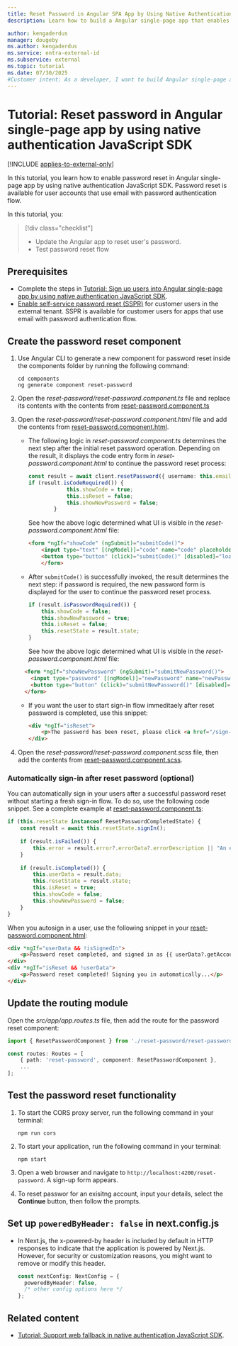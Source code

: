 ```yaml
---
title: Reset Password in Angular SPA App by Using Native Authentication JavaScript SDK
description: Learn how to build a Angular single-page app that enables users to reset their passwords by using native authentication JavaScript SDK.

author: kengaderdus
manager: dougeby
ms.author: kengaderdus
ms.service: entra-external-id
ms.subservice: external
ms.topic: tutorial
ms.date: 07/30/2025
#Customer intent: As a developer, I want to build Angular single-page application that uses native authentication JavaScript SDK so that I can sign in users with a username (email) and password or email with one-time passcode.
---
```


# Tutorial: Reset password in Angular single-page app by using native authentication JavaScript SDK

[!INCLUDE [applies-to-external-only](../external-id/includes/applies-to-external-only.md)]

In this tutorial, you learn how to enable password reset in Angular single-page app by using native authentication JavaScript SDK. Password reset is available for user accounts that use email with password authentication flow.

In this tutorial, you:

>[!div class="checklist"]
>
> - Update the Angular app to reset user's password.
> - Test password reset flow


## Prerequisites

- Complete the steps in [Tutorial: Sign up users into Angular single-page app by using native authentication JavaScript SDK](tutorial-native-authentication-single-page-app-angular-sign-up.md).
- [Enable self-service password reset (SSPR)](../external-id/customers/how-to-enable-password-reset-customers.md) for customer users in the external tenant. SSPR is available for customer users for apps that use email with password authentication flow.


## Create the password reset component

1. Use Angular CLI to generate a new component for password reset inside the components folder by running the following command:

    ```console
    cd components
    ng generate component reset-password
    ```

1. Open the *reset-password/reset-password.component.ts* file and replace its contents with the contents from [reset-password.component.ts](https://github.com/Azure-Samples/ms-identity-ciam-native-javascript-samples/blob/main/typescript/native-auth/angular-sample/src/app/components/reset-password/reset-password.component.ts)

1. Open the *reset-password/reset-password.component.html* file and add the contents from [reset-password.component.html](https://github.com/Azure-Samples/ms-identity-ciam-native-javascript-samples/blob/main/typescript/native-auth/angular-sample/src/app/components/reset-password/reset-password.component.html).

    - The following logic in *reset-password.component.ts* determines the next step after the initial reset password operation. Depending on the result, it displays the code entry form in *reset-password.component.html* to continue the password reset process:

        ```typescript
        const result = await client.resetPassword({ username: this.email });
        if (result.isCodeRequired()) {
                    this.showCode = true;
                    this.isReset = false;
                    this.showNewPassword = false;
                }
        ```

        See how the above logic determined what UI is visible in the *reset-password.component.html* file:
        
        ```html
        <form *ngIf="showCode" (ngSubmit)="submitCode()">
            <input type="text" [(ngModel)]="code" name="code" placeholder="OTP Code" required />
            <button type="button" (click)="submitCode()" [disabled]="loading">{{ loading ? 'Verifying...' : 'Verify Code' }}</button>
            </form>
        ```

    - After `submitCode()` is successfully invoked, the result determines the next step: if password is required, the new password form is displayed for the user to continue the password reset process.

        ```typescript
        if (result.isPasswordRequired()) {
            this.showCode = false;
            this.showNewPassword = true;
            this.isReset = false;
            this.resetState = result.state;
        }
        ```

        See how the above logic determined what UI is visible in the *reset-password.component.html* file:

    ```html
      <form *ngIf="showNewPassword" (ngSubmit)="submitNewPassword()">
        <input type="password" [(ngModel)]="newPassword" name="newPassword" placeholder="New Password" required />
        <button type="button" (click)="submitNewPassword()" [disabled]="loading">{{ loading ? 'Submitting...' : 'Submit New Password' }}</button>
      </form>
    ```

    - If you want the user to start sign-in flow immeditaely after reset password is completed, use this snippet:

        ```html
        <div *ngIf="isReset">
            <p>The password has been reset, please click <a href="/sign-in">here</a> to sign in.</p>
        </div>
        ```

1. Open the *reset-password/reset-password.component.scss* file, then add the contents from [reset-password.component.scss](https://github.com/Azure-Samples/ms-identity-ciam-native-javascript-samples/blob/main/typescript/native-auth/angular-sample/src/app/components/reset-password/reset-password.component.scss).

### Automatically sign-in after reset password (optional)

You can automatically sign in your users after a successful password reset without starting a fresh sign-in flow. To do so, use the following code snippet. See a complete example at [reset-password.component.ts](https://github.com/Azure-Samples/ms-identity-ciam-native-javascript-samples/blob/main/typescript/native-auth/angular-sample/src/app/components/reset-password/reset-password.component.ts):


```typescript
if (this.resetState instanceof ResetPasswordCompletedState) {
    const result = await this.resetState.signIn();
    
    if (result.isFailed()) {
        this.error = result.error?.errorData?.errorDescription || "An error occurred during auto sign-in";
    }
    
    if (result.isCompleted()) {
        this.userData = result.data;
        this.resetState = result.state;
        this.isReset = true;
        this.showCode = false;
        this.showNewPassword = false;
    }
}
```

When you autosign in a user, use the following snippet in your [reset-password.component.html](https://github.com/Azure-Samples/ms-identity-ciam-native-javascript-samples/blob/main/typescript/native-auth/angular-sample/src/app/components/reset-password/reset-password.component.html):

```html
<div *ngIf="userData && !isSignedIn">
    <p>Password reset completed, and signed in as {{ userData?.getAccount()?.username }}</p>
</div>
<div *ngIf="isReset && !userData">
    <p>Password reset completed! Signing you in automatically...</p>
</div>
```

## Update the routing module

Open the *src/app/app.routes.ts* file, then add the route for the password reset component:

```typescript
import { ResetPasswordComponent } from './reset-password/reset-password.component';

const routes: Routes = [
    { path: 'reset-password', component: ResetPasswordComponent },
    ...
];
```

## Test the password reset functionality

1. To start the CORS proxy server, run the following command in your terminal:
    ```console
    npm run cors
    ```

1. To start your application, run the following command in your terminal:

    ```console
    npm start
    ```

1. Open a web browser and navigate to `http://localhost:4200/reset-password`. A sign-up form appears.

1. To reset passwor for an exisitng account, input your details, select the **Continue** button, then follow the prompts.

## Set up `poweredByHeader: false` in next.config.js

- In Next.js, the x-powered-by header is included by default in HTTP responses to indicate that the application is powered by Next.js. However, for security or customization reasons, you might want to remove or modify this header.

    ```typescript
    const nextConfig: NextConfig = {
      poweredByHeader: false,
      /* other config options here */
    };
    ```

## Related content

- [Tutorial: Support web fallback in native authentication JavaScript SDK](tutorial-native-authentication-single-page-app-javascript-sdk-web-fallback.md?tabs=angular).